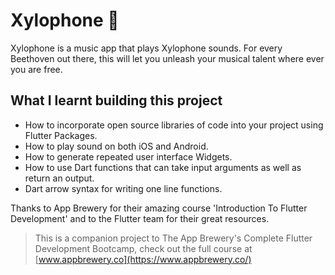 
# Xylophone 🎹

Xylophone is a music app that plays Xylophone sounds. 
For every Beethoven out there, 
this will let you unleash your musical talent where ever you are free. 


## What I learnt building this project

- How to incorporate open source libraries of code into your project using Flutter Packages.
- How to play sound on both iOS and Android.
- How to generate repeated user interface Widgets.
- How to use Dart functions that can take input arguments as well as return an output.
- Dart arrow syntax for writing one line functions.

Thanks to App Brewery for their amazing course 'Introduction To Flutter Development' and
to the Flutter team for their great resources.
>This is a companion project to The App Brewery's Complete Flutter Development Bootcamp, check out the full course at [www.appbrewery.co](https://www.appbrewery.co/)